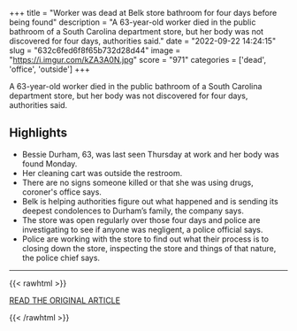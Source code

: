 +++
title = "Worker was dead at Belk store bathroom for four days before being found"
description = "A 63-year-old worker died in the public bathroom of a South Carolina department store, but her body was not discovered for four days, authorities said."
date = "2022-09-22 14:24:15"
slug = "632c6fed6f8f65b732d28d44"
image = "https://i.imgur.com/kZA3A0N.jpg"
score = "971"
categories = ['dead', 'office', 'outside']
+++

A 63-year-old worker died in the public bathroom of a South Carolina department store, but her body was not discovered for four days, authorities said.

## Highlights

- Bessie Durham, 63, was last seen Thursday at work and her body was found Monday.
- Her cleaning cart was outside the restroom.
- There are no signs someone killed or that she was using drugs, coroner's office says.
- Belk is helping authorities figure out what happened and is sending its deepest condolences to Durham’s family, the company says.
- The store was open regularly over those four days and police are investigating to see if anyone was negligent, a police official says.
- Police are working with the store to find out what their process is to closing down the store, inspecting the store and things of that nature, the police chief says.

---

{{< rawhtml >}}
  <p class="article-category">
    <a target="_blank" href="https://www.nbcnews.com/news/us-news/worker-was-dead-belk-store-bathroom-four-days-found-rcna48879">READ THE ORIGINAL ARTICLE</a>
  </p>
{{< /rawhtml >}}
